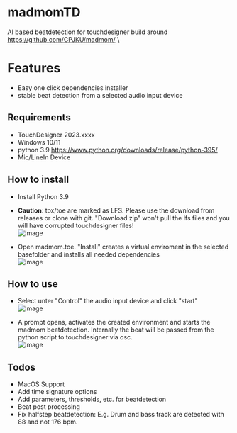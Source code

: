 # madmomTD
AI based beatdetection for touchdesigner build around https://github.com/CPJKU/madmom/ \

# Features
- Easy one click dependencies installer
- stable beat detection from a selected audio input device

## Requirements
- TouchDesigner 2023.xxxx
- Windows 10/11
- python 3.9  https://www.python.org/downloads/release/python-395/
- Mic/LineIn Device

## How to install
- Install Python 3.9

- **Caution**: tox/toe are marked as LFS. Please use the download from releases or clone with git. "Download zip" won't pull the lfs files and you will have corrupted touchdesigner files! \
![image](https://github.com/ioannismihailidis/madmomTD/assets/1242010/4f02c655-bfb8-4a22-be72-561e5b5667bd)

- Open madmom.toe. "Install" creates a virtual enviroment in the selected basefolder and installs all needed dependencies \
![image](https://github.com/ioannismihailidis/madmomTD/assets/1242010/8c8d7e52-df57-46c5-9614-3a8b6dd6b771)

## How to use
- Select unter "Control" the audio input device and click "start" \
![image](https://github.com/ioannismihailidis/madmomTD/assets/1242010/ccb8d196-10c8-423d-b0b2-580a7b6098e8)

- A prompt opens, activates the created environment and starts the madmom beatdetection. Internally the beat will be passed from the python script to touchdesigner via osc. \
![image](https://github.com/ioannismihailidis/madmomTD/assets/1242010/1387233c-74d3-475f-b42f-e9f4454742d1)


## Todos
- MacOS Support
- Add time signature options
- Add parameters, thresholds, etc. for beatdetection
- Beat post processing
- Fix halfstep beatdetection: E.g. Drum and bass track are detected with 88 and not 176 bpm.
